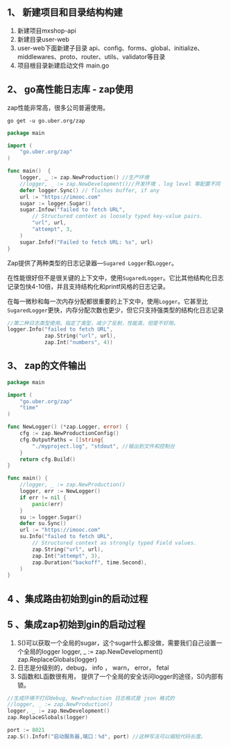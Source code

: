 ## 1、 新建项目和目录结构构建

1. 新建项目mxshop-api
2. 新建目录user-web
3. user-web下面新建子目录 api、config、forms、global、initialize、middlewares、proto、router、utils、validator等目录
4. 项目根目录新建启动文件 main.go

## 2、 go高性能日志库 - zap使用

zap性能非常高，很多公司普遍使用。

```shell
go get -u go.uber.org/zap
```

```go
package main

import (
	"go.uber.org/zap"
)

func main()  {
	logger, _ := zap.NewProduction() //生产环境
	//logger, _ := zap.NewDevelopment()//开发环境 、log level 等配置不同
	defer logger.Sync() // flushes buffer, if any
	url := "https://imooc.com"
	sugar := logger.Sugar()
	sugar.Infow("failed to fetch URL",
		// Structured context as loosely typed key-value pairs.
		"url", url,
		"attempt", 3,
	)
	sugar.Infof("Failed to fetch URL: %s", url)
}
```

Zap提供了两种类型的日志记录器—`Sugared Logger`和`Logger`。

在性能很好但不是很关键的上下文中，使用`SugaredLogger`。它比其他结构化日志记录包快4-10倍，并且支持结构化和printf风格的日志记录。

在每一微秒和每一次内存分配都很重要的上下文中，使用`Logger`。它甚至比`SugaredLogger`更快，内存分配次数也更少，但它只支持强类型的结构化日志记录

```go
//第二种日志类型使用。指定了类型，减少了反射，性能高，但是不好用。
logger.Info("failed to fetch URL",
			zap.String("url", url),
            zap.Int("numbers", 4))
```

## 3、 zap的文件输出

```go
package main

import (
	"go.uber.org/zap"
	"time"
)

func NewLogger() (*zap.Logger, error) {
	cfg := zap.NewProductionConfig()
	cfg.OutputPaths = []string{
		"./myproject.log", "stdout", //输出到文件和控制台
	}
	return cfg.Build()
}

func main() {
	//logger, _ := zap.NewProduction()
	logger, err := NewLogger()
	if err != nil {
		panic(err)
	}
	su := logger.Sugar()
	defer su.Sync()
	url := "https://imooc.com"
	su.Info("failed to fetch URL",
		// Structured context as strongly typed Field values.
		zap.String("url", url),
		zap.Int("attempt", 3),
		zap.Duration("backoff", time.Second),
	)
}
```

## 4 、集成路由初始到gin的启动过程 

## 5 、集成zap初始到gin的启动过程

1. S()可以获取一个全局的sugar，这个sugar什么都没做，需要我们自己设置一个全局的logger
   logger, _ := zap.NewDevelopment()
   zap.ReplaceGlobals(logger)
2. 日志是分级别的，debug， info ， warn， error， fetal
3. S函数和L函数很有用， 提供了一个全局的安全访问logger的途径，S()内部有锁。

```go
//生成环境不打印debug, NewProduction 日志格式是 json 格式的
//logger, _ := zap.NewProduction()
logger, _ := zap.NewDevelopment()
zap.ReplaceGlobals(logger)

port := 8021
zap.S().Infof("启动服务器,端口：%d", port) //这种写法可以缩短代码长度。
```